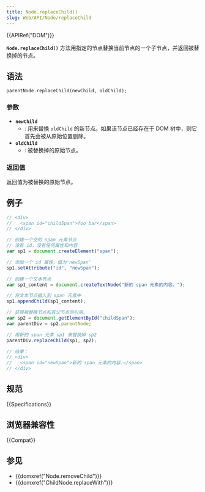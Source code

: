 ```yaml
---
title: Node.replaceChild()
slug: Web/API/Node/replaceChild
---
```


{{APIRef("DOM")}}

**`Node.replaceChild()`** 方法用指定的节点替换当前节点的一个子节点，并返回被替换掉的节点。

## 语法

```plain
parentNode.replaceChild(newChild, oldChild);
```

### 参数

- **`newChild`**
  - : 用来替换 `oldChild` 的新节点。如果该节点已经存在于 DOM 树中，则它首先会被从原始位置删除。
- **`oldChild`**
  - : 被替换掉的原始节点。

### 返回值

返回值为被替换的原始节点。

## 例子

```js
// <div>
//   <span id="childSpan">foo bar</span>
// </div>

// 创建一个空的 span 元素节点
// 没有 id，没有任何属性和内容
var sp1 = document.createElement("span");

// 添加一个 id 属性，值为'newSpan'
sp1.setAttribute("id", "newSpan");

// 创建一个文本节点
var sp1_content = document.createTextNode("新的 span 元素的内容。");

// 将文本节点插入到 span 元素中
sp1.appendChild(sp1_content);

// 获得被替换节点和其父节点的引用。
var sp2 = document.getElementById("childSpan");
var parentDiv = sp2.parentNode;

// 用新的 span 元素 sp1 来替换掉 sp2
parentDiv.replaceChild(sp1, sp2);

// 结果：
// <div>
//   <span id="newSpan">新的 span 元素的内容.</span>
// </div>
```

## 规范

{{Specifications}}

## 浏览器兼容性

{{Compat}}

## 参见

- {{domxref("Node.removeChild")}}
- {{domxref("ChildNode.replaceWith")}}
